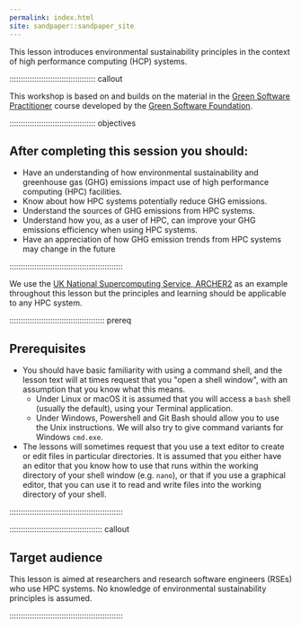 ```yaml
---
permalink: index.html
site: sandpaper::sandpaper_site
---
```


This lesson introduces environmental sustainability principles in the context of 
high performance computing (HCP) systems.

:::::::::::::::::::::::::::::::::::::: callout

This workshop is based on and builds on the material in the [Green Software Practitioner](https://learn.greensoftware.foundation/)
course developed by the [Green Software Foundation](https://greensoftware.foundation/).

::::::::::::::::::::::::::::::::::::::  objectives

## After completing this session you should:

- Have an understanding of how environmental sustainability and greenhouse gas (GHG)
  emissions impact use of high performance computing (HPC) facilities.
- Know about how HPC systems potentially reduce GHG emissions.
- Understand the sources of GHG emissions from HPC systems.
- Understand how you, as a user of HPC, can improve your GHG emissions efficiency when
  using HPC systems.
- Have an appreciation of how GHG emission trends from HPC systems may change in the
  future
  

::::::::::::::::::::::::::::::::::::::::::::::::::

We use the [UK National Supercomputing Service, ARCHER2](https://www.archer2.ac.uk) as an 
example throughout this lesson but the principles and learning should be applicable to 
any HPC system.


::::::::::::::::::::::::::::::::::::::::::  prereq

## Prerequisites

- You should have basic familiarity with using a command shell, and the lesson text will at times request that you "open a shell window", with an assumption that you know what this means.
  - Under Linux or macOS it is assumed that you will access a `bash` shell (usually the default), using your Terminal application.
  - Under Windows, Powershell and Git Bash should allow you to use the Unix instructions. We will also try to give command variants for Windows `cmd.exe`.
- The lessons will sometimes request that you use a text editor to create or edit files in particular directories. It is assumed that you either have an editor that you know how to use that runs within the working directory of your shell window (e.g. `nano`), or that if you use a graphical editor, that you can use it to read and write files into the working directory of your shell.
  

::::::::::::::::::::::::::::::::::::::::::::::::::

:::::::::::::::::::::::::::::::::::::::::  callout

## Target audience

This lesson is aimed at researchers and research software engineers (RSEs) who 
use HPC systems. No knowledge of environmental sustainability principles is assumed. 


::::::::::::::::::::::::::::::::::::::::::::::::::


<!--  LocalWords:  prereq links.md endcomment
 -->
